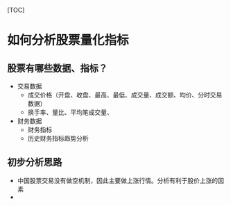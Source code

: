 [TOC]

# 如何分析股票量化指标

## 股票有哪些数据、指标？

* 交易数据
  * 成交价格（开盘、收盘、最高、最低、成交量、成交额、均价、分时交易数据）
  * 换手率、量比、平均笔成交量、
* 财务数据
  * 财务指标
  * 历史财务指标趋势分析

## 初步分析思路

* 中国股票交易没有做空机制，因此主要做上涨行情。分析有利于股价上涨的因素
* 

